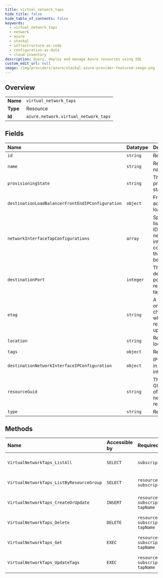 ```yaml
---
title: virtual_network_taps
hide_title: false
hide_table_of_contents: false
keywords:
  - virtual_network_taps
  - network
  - azure    
  - stackql
  - infrastructure-as-code
  - configuration-as-data
  - cloud inventory
description: Query, deploy and manage Azure resources using SQL
custom_edit_url: null
image: /img/providers/azure/stackql-azure-provider-featured-image.png
---
```

  
    

## Overview
<table><tbody>
<tr><td><b>Name</b></td><td><code>virtual_network_taps</code></td></tr>
<tr><td><b>Type</b></td><td>Resource</td></tr>
<tr><td><b>Id</b></td><td><code>azure.network.virtual_network_taps</code></td></tr>
</tbody></table>

## Fields
| Name | Datatype | Description |
|:-----|:---------|:------------|
| `id` | `string` | Resource ID. |
| `name` | `string` | Resource name. |
| `provisioningState` | `string` | The current provisioning state. |
| `destinationLoadBalancerFrontEndIPConfiguration` | `object` | Frontend IP address of the load balancer. |
| `networkInterfaceTapConfigurations` | `array` | Specifies the list of resource IDs for the network interface IP configuration that needs to be tapped. |
| `destinationPort` | `integer` | The VXLAN destination port that will receive the tapped traffic. |
| `etag` | `string` | A unique read-only string that changes whenever the resource is updated. |
| `location` | `string` | Resource location. |
| `tags` | `object` | Resource tags. |
| `destinationNetworkInterfaceIPConfiguration` | `object` | IPConfiguration in a network interface. |
| `resourceGuid` | `string` | The resource GUID property of the virtual network tap resource. |
| `type` | `string` | Resource type. |
## Methods
| Name | Accessible by | Required Params | Description |
|:-----|:--------------|:----------------|:------------|
| `VirtualNetworkTaps_ListAll` | `SELECT` | `subscriptionId` | Gets all the VirtualNetworkTaps in a subscription. |
| `VirtualNetworkTaps_ListByResourceGroup` | `SELECT` | `resourceGroupName, subscriptionId` | Gets all the VirtualNetworkTaps in a subscription. |
| `VirtualNetworkTaps_CreateOrUpdate` | `INSERT` | `resourceGroupName, subscriptionId, tapName` | Creates or updates a Virtual Network Tap. |
| `VirtualNetworkTaps_Delete` | `DELETE` | `resourceGroupName, subscriptionId, tapName` | Deletes the specified virtual network tap. |
| `VirtualNetworkTaps_Get` | `EXEC` | `resourceGroupName, subscriptionId, tapName` | Gets information about the specified virtual network tap. |
| `VirtualNetworkTaps_UpdateTags` | `EXEC` | `resourceGroupName, subscriptionId, tapName` | Updates an VirtualNetworkTap tags. |
